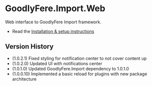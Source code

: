 # GoodlyFere.Import.Web

Web interface to GoodlyFere Import framework.

- Read the [Installation & setup instructions](https://github.com/benjaminramey/GoodlyFere.Import.Web/wiki/Installation-and-setup)

## Version History
- (1.0.2.1) Fixed styling for notification center to not cover content up
- (1.0.2.0) Updated UI with notifications center
- (1.0.1.0) Updated GoodlyFere.Import dependency to 1.0.1.0
- (1.0.0.10) Implemented a basic reload for plugins with new package architecture
